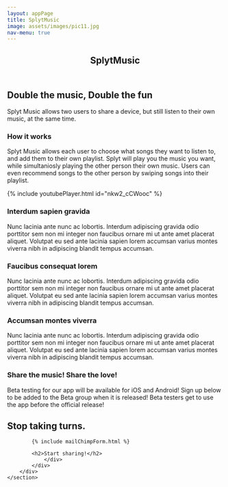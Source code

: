 ```yaml
---
layout: appPage
title: SplytMusic
image: assets/images/pic11.jpg
nav-menu: true
---
```


<!-- Main -->
<div id="main" class="alt">

<!-- One -->
<section id="one">
	<div class="inner">
		<header class="major">
			<h1>SplytMusic</h1>
		</header>

<!-- Content -->
<h2 id="content">Double the music, Double the fun</h2>
<p>Splyt Music allows two users to share a device, but still listen to their own music, at the same time. </p>
<div class="row">
	<div class="6u 12u$(small)">
		<h3>How it works</h3>
		<p>Splyt Music allows each user to choose what songs they want to listen to, and add them to their own playlist. Splyt will play you the music you want, while simultaniosly playing the other person their own music. Users can even recommend songs to the other person by swiping songs into their playlist.</p>
	</div>
	<div class="6u$ 12u$(small)">
		{% include youtubePlayer.html id="nkw2_cCWooc" %}
	</div>
	<!-- Break -->
	<div class="4u 12u$(medium)">
		<h3>Interdum sapien gravida</h3>
		<p>Nunc lacinia ante nunc ac lobortis. Interdum adipiscing gravida odio porttitor sem non mi integer non faucibus ornare mi ut ante amet placerat aliquet. Volutpat eu sed ante lacinia sapien lorem accumsan varius montes viverra nibh in adipiscing blandit tempus accumsan.</p>
	</div>
	<div class="4u 12u$(medium)">
		<h3>Faucibus consequat lorem</h3>
		<p>Nunc lacinia ante nunc ac lobortis. Interdum adipiscing gravida odio porttitor sem non mi integer non faucibus ornare mi ut ante amet placerat aliquet. Volutpat eu sed ante lacinia sapien lorem accumsan varius montes viverra nibh in adipiscing blandit tempus accumsan.</p>
	</div>
	<div class="4u$ 12u$(medium)">
		<h3>Accumsan montes viverra</h3>
		<p>Nunc lacinia ante nunc ac lobortis. Interdum adipiscing gravida odio porttitor sem non mi integer non faucibus ornare mi ut ante amet placerat aliquet. Volutpat eu sed ante lacinia sapien lorem accumsan varius montes viverra nibh in adipiscing blandit tempus accumsan.</p>
	</div>
</div>

<section id="download" class="download bg-primary text-center">
        <div class="container">
            <div class="row">
                <div class="col-md-8 col-md-offset-2">
                    <h3 class="section-heading">Share the music! Share the love!</h3>
                    <p>Beta testing for our app will be available for iOS and Android! Sign up below to be added to the Beta group when it is released! Beta testers get to use the app before the official release!</p>
                        <h2>Stop taking turns.</h2>
                    
  			{% include mailChimpForm.html %}
  
  			<h2>Start sharing!</h2>
                </div>
            </div>
        </div>
    </section>


